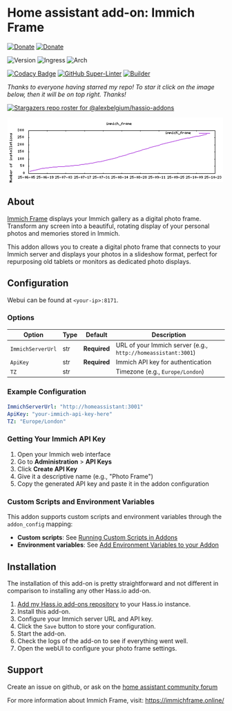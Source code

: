 # Home assistant add-on: Immich Frame

[![Donate][donation-badge]](https://www.buymeacoffee.com/alexbelgium)
[![Donate][paypal-badge]](https://www.paypal.com/donate/?hosted_button_id=DZFULJZTP3UQA)

![Version](https://img.shields.io/badge/dynamic/yaml?label=Version&query=%24.version&url=https%3A%2F%2Fraw.githubusercontent.com%2Falexbelgium%2Fhassio-addons%2Fmaster%2Fimmich_frame%2Fconfig.yaml)
![Ingress](https://img.shields.io/badge/dynamic/yaml?label=Ingress&query=%24.ingress&url=https%3A%2F%2Fraw.githubusercontent.com%2Falexbelgium%2Fhassio-addons%2Fmaster%2Fimmich_frame%2Fconfig.yaml)
![Arch](https://img.shields.io/badge/dynamic/yaml?color=success&label=Arch&query=%24.arch&url=https%3A%2F%2Fraw.githubusercontent.com%2Falexbelgium%2Fhassio-addons%2Fmaster%2Fimmich_frame%2Fconfig.yaml)

[![Codacy Badge](https://app.codacy.com/project/badge/Grade/9c6cf10bdbba45ecb202d7f579b5be0e)](https://www.codacy.com/gh/alexbelgium/hassio-addons/dashboard?utm_source=github.com&utm_medium=referral&utm_content=alexbelgium/hassio-addons&utm_campaign=Badge_Grade)
[![GitHub Super-Linter](https://img.shields.io/github/actions/workflow/status/alexbelgium/hassio-addons/weekly-supelinter.yaml?label=Lint%20code%20base)](https://github.com/alexbelgium/hassio-addons/actions/workflows/weekly-supelinter.yaml)
[![Builder](https://img.shields.io/github/actions/workflow/status/alexbelgium/hassio-addons/onpush_builder.yaml?label=Builder)](https://github.com/alexbelgium/hassio-addons/actions/workflows/onpush_builder.yaml)

[donation-badge]: https://img.shields.io/badge/Buy%20me%20a%20coffee%20(no%20paypal)-%23d32f2f?logo=buy-me-a-coffee&style=flat&logoColor=white
[paypal-badge]: https://img.shields.io/badge/Buy%20me%20a%20coffee%20with%20Paypal-0070BA?logo=paypal&style=flat&logoColor=white

_Thanks to everyone having starred my repo! To star it click on the image below, then it will be on top right. Thanks!_

[![Stargazers repo roster for @alexbelgium/hassio-addons](https://raw.githubusercontent.com/alexbelgium/hassio-addons/master/.github/stars2.svg)](https://github.com/alexbelgium/hassio-addons/stargazers)

![downloads evolution](https://raw.githubusercontent.com/alexbelgium/hassio-addons/master/immich_frame/stats.png)

## About

[Immich Frame](https://immichframe.online/) displays your Immich gallery as a digital photo frame. Transform any screen into a beautiful, rotating display of your personal photos and memories stored in Immich.

This addon allows you to create a digital photo frame that connects to your Immich server and displays your photos in a slideshow format, perfect for repurposing old tablets or monitors as dedicated photo displays.

## Configuration

Webui can be found at `<your-ip>:8171`.

### Options

| Option | Type | Default | Description |
|--------|------|---------|-------------|
| `ImmichServerUrl` | str | **Required** | URL of your Immich server (e.g., `http://homeassistant:3001`) |
| `ApiKey` | str | **Required** | Immich API key for authentication |
| `TZ` | str | | Timezone (e.g., `Europe/London`) |

### Example Configuration

```yaml
ImmichServerUrl: "http://homeassistant:3001"
ApiKey: "your-immich-api-key-here"
TZ: "Europe/London"
```

### Getting Your Immich API Key

1. Open your Immich web interface
2. Go to **Administration** > **API Keys**
3. Click **Create API Key**
4. Give it a descriptive name (e.g., "Photo Frame")
5. Copy the generated API key and paste it in the addon configuration

### Custom Scripts and Environment Variables

This addon supports custom scripts and environment variables through the `addon_config` mapping:

- **Custom scripts**: See [Running Custom Scripts in Addons](https://github.com/alexbelgium/hassio-addons/wiki/Running-custom-scripts-in-Addons)
- **Environment variables**: See [Add Environment Variables to your Addon](https://github.com/alexbelgium/hassio-addons/wiki/Add-Environment-variables-to-your-Addon)

## Installation

The installation of this add-on is pretty straightforward and not different in
comparison to installing any other Hass.io add-on.

1. [Add my Hass.io add-ons repository][repository] to your Hass.io instance.
1. Install this add-on.
1. Configure your Immich server URL and API key.
1. Click the `Save` button to store your configuration.
1. Start the add-on.
1. Check the logs of the add-on to see if everything went well.
1. Open the webUI to configure your photo frame settings.

## Support

Create an issue on github, or ask on the [home assistant community forum](https://community.home-assistant.io/)

For more information about Immich Frame, visit: https://immichframe.online/

[repository]: https://github.com/alexbelgium/hassio-addons